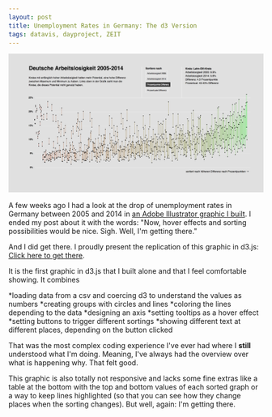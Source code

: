 ```yaml
---
layout: post
title: Unemployment Rates in Germany: The d3 Version
tags: datavis, dayproject, ZEIT
---
```


[![image](/pic/141122_GraphicUnemployment.png)](http://lisacharlotterost.github.io/2014/10/17/Unemployment-Rates-in-Germany/)

A few weeks ago I had a look at the drop of unemployment rates in Germany between 2005 and 2014 in [an Adobe Illustrator graphic I built](http://lisacharlotterost.github.io/2014/10/17/Unemployment-Rates-in-Germany/). I ended my post about it with the words: "Now, hover effects and sorting possibilities would be nice. Sigh. Well, I'm getting there." 

And I did get there. I proudly present the replication of this graphic in d3.js: [Click here to get there](http://lisacharlotterost.de/Graphic-Unemployment-in-Germany/). 

It is the first graphic in d3.js that I built alone and that I feel comfortable showing. It combines 

*loading data from a csv and coercing d3 to understand the values as numbers
*creating groups with circles and lines
*coloring the lines depending to the data
*designing an axis
*setting tooltips as a hover effect
*setting buttons to trigger different sortings
*showing different text at different places, depending on the button clicked

That was the most complex coding experience I've ever had where I **still** understood what I'm doing. Meaning, I've always had the overview over what is happening why. That felt good.

This graphic is also totally not responsive and lacks some fine extras like a table at the bottom with the top and bottom values of each sorted graph or a way to keep lines highlighted (so that you can see how they change places when the sorting changes). But well, again: I'm getting there. 
